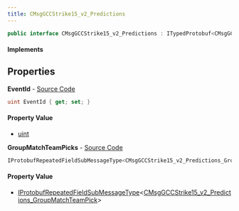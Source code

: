 ```yaml
---
title: CMsgGCCStrike15_v2_Predictions
---
```


```csharp
public interface CMsgGCCStrike15_v2_Predictions : ITypedProtobuf<CMsgGCCStrike15_v2_Predictions>, INativeHandle
```

#### Implements

## Properties

**EventId** - [Source Code](https://github.com/swiftly-solution/swiftlys2/blob/main/managed/src/SwiftlyS2.Generated/Protobufs/Interfaces/CMsgGCCStrike15_v2_Predictions.cs#L13)

```csharp
uint EventId { get; set; }
```

#### Property Value

- [uint](https://learn.microsoft.com/dotnet/api/system.uint32)

**GroupMatchTeamPicks** - [Source Code](https://github.com/swiftly-solution/swiftlys2/blob/main/managed/src/SwiftlyS2.Generated/Protobufs/Interfaces/CMsgGCCStrike15_v2_Predictions.cs#L16)

```csharp
IProtobufRepeatedFieldSubMessageType<CMsgGCCStrike15_v2_Predictions_GroupMatchTeamPick> GroupMatchTeamPicks { get; }
```

#### Property Value

- [IProtobufRepeatedFieldSubMessageType](/docs/api/shared/netmessages/iprotobufrepeatedfieldsubmessagetype-1)<[CMsgGCCStrike15_v2_Predictions_GroupMatchTeamPick](/docs/api/shared/protobufdefinitions/cmsggccstrike15_v2_predictions_groupmatchteampick)>

